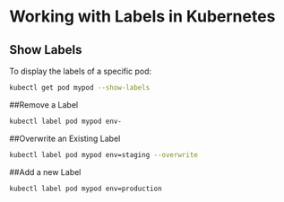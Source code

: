 # Working with Labels in Kubernetes

## Show Labels
To display the labels of a specific pod:
```bash
kubectl get pod mypod --show-labels
```

##Remove a Label

```bash
kubectl label pod mypod env-
```

##Overwrite an Existing Label

``` bash
kubectl label pod mypod env=staging --overwrite
```

##Add a new Label

``` bash
kubectl label pod mypod env=production
```